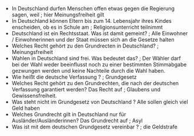 * In Deutschland durfen Menschen offen etwas gegen die Regierung sagen, weil ; hier Meinungsfreiheit gilt
* In Deutschland können Eltern bis zum 14. Lebensjahr ihres Kindes enscheiden, ob es in Schule am ; Religionsunterricht teilnimmt
* Deutschland ist ein Rechtsstaat. Was ist damit gemeint? ; Alle Einwohner / Einwohnerinnen und der Staat müssen sich an die Gesetze halten
* Welches Recht gehört zu den Grundrecten in Deutschland? ; Meinungsfreiheit
* Wahlen in Deutschland sind frei. Was bedeutet das? ; Der Wähler darf bei der Wahl weder beeinflusst noch zu einer bestimmten Stimmabgabe gezwungen werden und keine Nachteile durch die Wahl haben.
* Wie heißt die deutsche Verfassung ? ; Grundgesetz
* Welches Recht gehört zu den Grundrechten, die nach der deutschen Verfassung garantiert werden? Das Recht auf ; Glaubens und Gewissensfreiheit.
* Was steht nicht im Grundgesetz von Deutschland ?  Alle sollen gleich viel Geld haben
* Welches Grundrecht gilt in Deutschland nur für Ausländer/Ausländerinnen? Das Grundrecht auf ; Asyl
* Was ist mit dem deutschen Grundgesetz vereinbar ? ; die Geldstrafe
